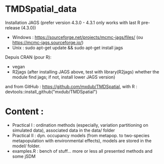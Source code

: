 # TMDSpatial_data

Installation JAGS (prefer version 4.3.0 - 4.3.1 only works with last R pre-release (4.3.0))
+ Windows : https://sourceforge.net/projects/mcmc-jags/files/ (ou https://mcmc-jags.sourceforge.io/)
+ Unix : sudo apt-get update && sudo apt-get install jags

Depuis CRAN (pour R):

+ vegan
+ R2jags (after installing JAGS above, test with library(R2jags) whether the module find jags; if not, install lower JAGS version)

and from GitHub : https://github.com/mxdub/TMDSpatial, with R : devtools::install_github("mxdub/TMDSpatial")

# Content :

+ Practical I : ordination methods (especially, variation partitioning on simulated data), associated data in the data/ folder
+ Practical II :  dyn. occupancy models (from metapop. to two-species metapopulation with environmental effects), models are stored in the model/ folder.
+ examples.R : bench of stuff... more or less all presented methods and some jSDM 